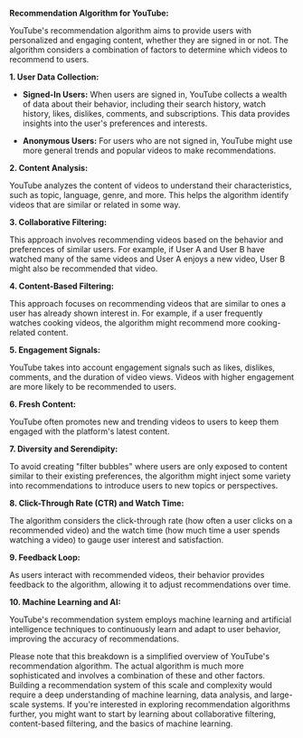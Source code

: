 **Recommendation Algorithm for YouTube:**

YouTube's recommendation algorithm aims to provide users with personalized and engaging content, whether they are signed in or not. The algorithm considers a combination of factors to determine which videos to recommend to users.

**1. User Data Collection:**

- **Signed-In Users:** When users are signed in, YouTube collects a wealth of data about their behavior, including their search history, watch history, likes, dislikes, comments, and subscriptions. This data provides insights into the user's preferences and interests.

- **Anonymous Users:** For users who are not signed in, YouTube might use more general trends and popular videos to make recommendations.

**2. Content Analysis:**

YouTube analyzes the content of videos to understand their characteristics, such as topic, language, genre, and more. This helps the algorithm identify videos that are similar or related in some way.

**3. Collaborative Filtering:**

This approach involves recommending videos based on the behavior and preferences of similar users. For example, if User A and User B have watched many of the same videos and User A enjoys a new video, User B might also be recommended that video.

**4. Content-Based Filtering:**

This approach focuses on recommending videos that are similar to ones a user has already shown interest in. For example, if a user frequently watches cooking videos, the algorithm might recommend more cooking-related content.

**5. Engagement Signals:**

YouTube takes into account engagement signals such as likes, dislikes, comments, and the duration of video views. Videos with higher engagement are more likely to be recommended to users.

**6. Fresh Content:**

YouTube often promotes new and trending videos to users to keep them engaged with the platform's latest content.

**7. Diversity and Serendipity:**

To avoid creating "filter bubbles" where users are only exposed to content similar to their existing preferences, the algorithm might inject some variety into recommendations to introduce users to new topics or perspectives.

**8. Click-Through Rate (CTR) and Watch Time:**

The algorithm considers the click-through rate (how often a user clicks on a recommended video) and the watch time (how much time a user spends watching a video) to gauge user interest and satisfaction.

**9. Feedback Loop:**

As users interact with recommended videos, their behavior provides feedback to the algorithm, allowing it to adjust recommendations over time.

**10. Machine Learning and AI:**

YouTube's recommendation system employs machine learning and artificial intelligence techniques to continuously learn and adapt to user behavior, improving the accuracy of recommendations.

Please note that this breakdown is a simplified overview of YouTube's recommendation algorithm. The actual algorithm is much more sophisticated and involves a combination of these and other factors. Building a recommendation system of this scale and complexity would require a deep understanding of machine learning, data analysis, and large-scale systems. If you're interested in exploring recommendation algorithms further, you might want to start by learning about collaborative filtering, content-based filtering, and the basics of machine learning.
